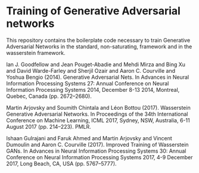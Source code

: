 # Training of Generative Adversarial networks
This repository contains the boilerplate code necessary to train Generative Adversarial Networks in the standard, non-saturating, framework and in the wasserstein framework.


Ian J. Goodfellow and Jean Pouget-Abadie and Mehdi Mirza and Bing Xu and David Warde-Farley and Sherjil Ozair and Aaron C. Courville and Yoshua Bengio (2014). Generative Adversarial Nets. In Advances in Neural Information Processing Systems 27: Annual Conference on Neural Information Processing Systems 2014, December 8-13 2014, Montreal, Quebec, Canada (pp. 2672–2680).

Martin Arjovsky and Soumith Chintala and Léon Bottou (2017). Wasserstein Generative Adversarial Networks. In Proceedings of the 34th International Conference on Machine Learning, ICML 2017, Sydney, NSW, Australia, 6-11 August 2017 (pp. 214–223). PMLR.

Ishaan Gulrajani and Faruk Ahmed and Martin Arjovsky and Vincent Dumoulin and Aaron C. Courville (2017). Improved Training of Wasserstein GANs. In Advances in Neural Information Processing Systems 30: Annual Conference on Neural Information Processing Systems 2017, 4-9 December 2017, Long Beach, CA, USA (pp. 5767–5777).

